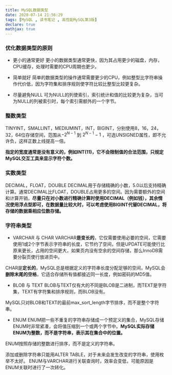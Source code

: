 ```yaml
---
title: MySQL数据类型
date: 2020-07-14 21:56:29
tags: [MySQL , 读书笔记 , 高性能MySQL第3版]
declare: true
mathjax: true
---
```

### 优化数据类型的原则
+ 更小的通常更好
更小的数据类型通常更快，因为其占用更少的磁盘，内存，CPU缓存，处理时需要的CPU周期也更少。

+ 简单就好
简单的数据类型的操作通常需要更少的CPU，例如整型比字符串操作代价低，因为字符集和排序规则使字符比较比整型比较更复杂。

+ 尽量避免NULL
可为NULL的列使索引，索引统计和值的比较更为复杂，当可为NULL的列被索引时，每个索引需额外的一个字节。

### 整数类型
TINYINT，SMALLINT，MEDIUMINT，INT，BIGINT，分别使用8，16，24，32，64位存储空间，范围从$-2^{N-1}$ 到 $2^{N-1} -1$ ，可选UNSIGNED属性，即不允许负，这样正数上线提高一倍。

**指定的宽度通常是没有意义的，例如INT(11)，它不会限制值的合法范围，只规定MySQL交互工具来显示字符个数。**

### 实数类型
DECIMAL，FLOAT，DOUBLE
DECIMAL用于存储精确的小数，5.0以后支持精确计算。通常DECIMAL比FLOAT，DOUBLE占用更多的空间。因为需要额外的空间和计算开销，**尽量只在对小数进行精确计算时使用DECIMAL（例如钱），其余情况使用浮点型即可，在数据量比较大时，可以考虑使用BIGINT代替DECIMAL，将存储的数据乘相应位数存储。**

### 字符串类型
+ VARCHAR 与 CHAR
VARCHAR**是变长的**，它仅需要使用必要的空间，它需要使用1或2个字节表示字符串的长度，它节约了空间，但是UPDATE可能使行比原来更长，占用的空间更大，如果页内没有空余的空间存储，那么InnoDB需要分裂页使行放进页中。

CHAR是**定长的**，MySQL总是根据定义的字符串长度分配足够的空间，MySQL会**删除末尾的空格**，它适合存储所有值都接近同一长度，例如密码的MD5值。

+ BLOB 与 TEXT
BLOB与TEXT仅有大的不同是BLOB是二进制，而TEXT是字符集，TEXT有字符集和排序规则，而BLOB没有。

MySQL只对BLOB和TEXT的最前max_sort_length字节排序，而不是整个字符串。

+ ENUM
ENUM把一些不重复的字符串存储成一个预定义的集合，MySQL存储ENUM时非常紧凑，会将值压缩到一个或两个字节中。**MySQL实际存储ENUM为整数，而不是字符串，表示其在集合中的位置。**

ENUM按照存储的整数进行排序，而不是定义的字符串。

添加或删除字符串只能用ALTER TABLE，对于未来会发生改变的字符串，使用枚举不太好。
ENUM与VARCHAR进行关联查询时，效率会变低，可能原因是ENUM关联时进行了一次转化。

